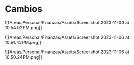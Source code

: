 # Cambios
![[Areas/Personal/Finanzas/Assets/Screenshot 2023-11-06 at 10.54.02 PM.png]]

![[Areas/Personal/Finanzas/Assets/Screenshot 2023-11-06 at 10.51.42 PM.png]]

![[Areas/Personal/Finanzas/Assets/Screenshot 2023-11-06 at 10.50.24 PM.png]]
